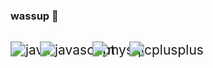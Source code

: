 ### wassup :muscle:

<div style="display: inline_block"><br/>
    <img align="center" alt="java" src="https://img.shields.io/badge/Java-ED8B00?style=for-the-badge&logo=openjdk&logoColor=white" style="transform: scale(1.5); transform-origin: left;"/>
    <img align="center" alt="javascript" src="https://img.shields.io/badge/JavaScript-F7DF1E?style=for-the-badge&logo=javascript&logoColor=black" style="transform: scale(1.5); transform-origin: left;"/>
    <img align="center" alt="mysql" src="https://img.shields.io/badge/MySQL-2897e0?style=for-the-badge&logo=mysql&logoColor=white" style="transform: scale(1.5); transform-origin: left;"/>
    <img align="center" alt="cplusplus" src="https://img.shields.io/badge/C++-00599C?style=for-the-badge&logo=c%2B%2B&logoColor=white" style="transform: scale(1.5); transform-origin: left;"/>
</div>
